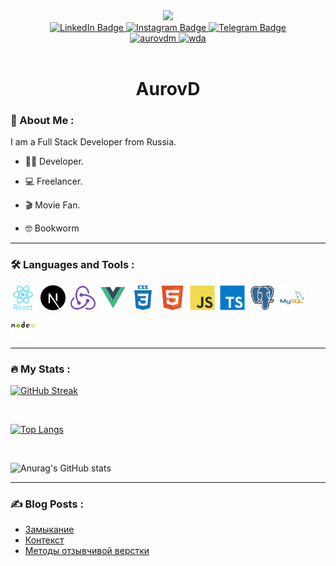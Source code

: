 <div id="header" align="center">
  <img src="https://avatars.githubusercontent.com/u/43451254?v=4" width="100"/>
</div>

<div id="header" align="center">
  <div id="badges">
    <a href="https://www.linkedin.com/in/dmitry-aurov-b2ab77250">
      <img src="https://img.shields.io/badge/LinkedIn-teal?style=for-the-badge&logo=linkedin&logoColor=white" alt="LinkedIn Badge"/>
    </a>
    <a href="https://www.instagram.com/aurovdm/">
      <img src="https://img.shields.io/badge/Instagram-teal?logo=Instagram&logoColor=white&style=for-the-badge" alt="Instagram Badge"/>
    </a>
    <a href="https://t.me/aurovdm">
      <img src="https://img.shields.io/badge/Telegram-teal?logo=Telegram&logoColor=white&style=for-the-badge" alt="Telegram Badge"/>
    </a>
  </div>
</div>

<div id="header" align="center">
  <div id="badges">
    <a href="https://aurovdm.ru/">
      <img src="https://img.shields.io/static/v1?label=&message=aurovdm.ru&color=teal" alt="aurovdm"/>
    </a>
    <a href="https://t.me/webdevaddicted">
      <img src="https://img.shields.io/static/v1?label=&message=Web%20Dev%20Addicted&color=teal" alt="wda"/>
    </a>
  </div>
</div>
<div id="header" align="center">
    <div id="badges">
    <img src="https://komarev.com/ghpvc/?username=AurovD&style=flat-square&color=grey" alt=""/>
    <h1>AurovD</h1>
  </div>
</div>

### :paw_prints: About Me :

I am a Full Stack Developer from Russia.

- :man_technologist: Developer.

- :computer: Freelancer.

- :clapper: Movie Fan.

- :nerd_face: Bookworm

---

### :hammer_and_wrench: Languages and Tools :

<div>
  <img src="https://github.com/devicons/devicon/blob/master/icons/react/react-original-wordmark.svg" title="React" alt="React" width="40" height="40"/>&nbsp;
  <img src="https://github.com/devicons/devicon/blob/master/icons/nextjs/nextjs-original.svg" title="NextJS" alt="NextJS" width="40" height="40"/>&nbsp;
  <img src="https://github.com/devicons/devicon/blob/master/icons/redux/redux-original.svg" title="Redux" alt="Redux " width="40" height="40"/>&nbsp;
  <img src="https://github.com/devicons/devicon/blob/master/icons/vuejs/vuejs-original.svg" title="VueJS" alt="VueJS" width="40" height="40"/>&nbsp;
  <img src="https://github.com/devicons/devicon/blob/master/icons/css3/css3-plain-wordmark.svg"  title="CSS3" alt="CSS" width="40" height="40"/>&nbsp;
  <img src="https://github.com/devicons/devicon/blob/master/icons/html5/html5-original.svg" title="HTML5" alt="HTML" width="40" height="40"/>&nbsp;
  <img src="https://github.com/devicons/devicon/blob/master/icons/javascript/javascript-original.svg" title="JavaScript" alt="JavaScript" width="40" height="40"/>&nbsp;
  <img src="https://github.com/devicons/devicon/blob/master/icons/typescript/typescript-original.svg" title="TypeScript" alt="TypeScript" width="40" height="40"/>&nbsp;
  <img src="https://github.com/devicons/devicon/blob/master/icons/postgresql/postgresql-original.svg" title="PostgreSQL" alt="PostgreSQL" width="40" height="40"/>&nbsp;
  <img src="https://github.com/devicons/devicon/blob/master/icons/mysql/mysql-original-wordmark.svg" title="MySQL"  alt="MySQL" width="40" height="40"/>&nbsp;
  <img src="https://github.com/devicons/devicon/blob/master/icons/nodejs/nodejs-original-wordmark.svg" title="NodeJS" alt="NodeJS" width="40" height="40"/>
</div>

---

### :fire: My Stats :

[![GitHub Streak](http://github-readme-streak-stats.herokuapp.com?user=AurovD&theme=gotham&background=000000)](https://git.io/streak-stats)

<br>

[![Top Langs](https://github-readme-stats.vercel.app/api/top-langs/?username=AurovD&layout=compact&theme=gotham)](https://github.com/anuraghazra/github-readme-stats)

<br>

![Anurag's GitHub stats](https://github-readme-stats.vercel.app/api?username=AurovD&show_icons=true&theme=gotham)

---

### :writing_hand: Blog Posts :

- <a href="https://telegra.ph/Zamykanie-09-08">Замыкание</a>
- <a href="https://telegra.ph/Kontekst-10-05">Контекст</a>
- <a href="https://telegra.ph/Metody-adaptivnoj-verstki-03-18">Методы отзывчивой верстки</a>
